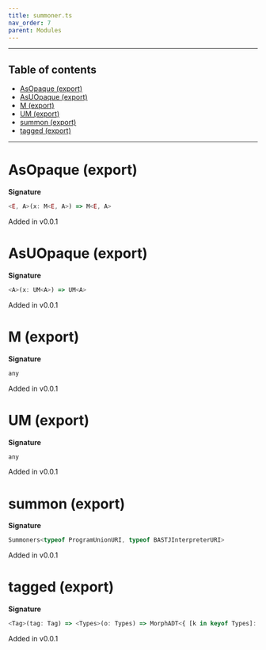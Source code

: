 ```yaml
---
title: summoner.ts
nav_order: 7
parent: Modules
---
```


---

<h2 class="text-delta">Table of contents</h2>

- [AsOpaque (export)](#asopaque-export)
- [AsUOpaque (export)](#asuopaque-export)
- [M (export)](#m-export)
- [UM (export)](#um-export)
- [summon (export)](#summon-export)
- [tagged (export)](#tagged-export)

---

# AsOpaque (export)

**Signature**

```ts
<E, A>(x: M<E, A>) => M<E, A>
```

Added in v0.0.1

# AsUOpaque (export)

**Signature**

```ts
<A>(x: UM<A>) => UM<A>
```

Added in v0.0.1

# M (export)

**Signature**

```ts
any
```

Added in v0.0.1

# UM (export)

**Signature**

```ts
any
```

Added in v0.0.1

# summon (export)

**Signature**

```ts
Summoners<typeof ProgramUnionURI, typeof BASTJInterpreterURI>
```

Added in v0.0.1

# tagged (export)

**Signature**

```ts
<Tag>(tag: Tag) => <Types>(o: Types) => MorphADT<{ [k in keyof Types]: Types[k] extends InhabitedTypes<infer E, infer A> ? [E, A] : never; }, TagsOf<Types[keyof Types]["_A"]>, typeof ProgramUnionURI, typeof BASTJInterpreterURI>
```

Added in v0.0.1
